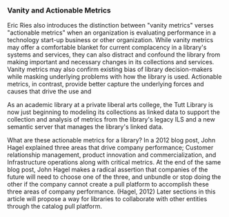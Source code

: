 ### Vanity and Actionable Metrics
Eric Ries also introduces the distinction between "vanity metrics" verses "actionable metrics" when an organization is evaluating performance in a technology start-up business or other organization. While vanity metrics may offer a comfortable blanket for current complacency in a library's systems and services, they can also distract and confound the library from making important and necessary changes in its collections and services. Vanity metrics may also confirm existing bias of library decision-makers while masking underlying problems with how the library is used. Actionable metrics, in contrast, provide better capture the underlying forces and causes that drive the use and

As an academic library at a private liberal arts college, the Tutt Library is now just beginning to modeling its collections as linked data to support the collection and analysis of metrics from the library's legacy ILS and a new semantic server that manages the library's linked data.

What are these actionable metrics for a library? In a 2012 blog post, John Hagel explained three areas that drive company performance; Customer relationship management, product innovation and commercialization, and Infrastructure operations along with critical metrics. At the end of the same blog post, John Hagel makes a radical assertion that companies of the future will need to choose one of the three, and unbundle or stop doing the other if the company cannot create a pull platform to accomplish these three areas of company performance. (Hagel, 2012) Later sections in this article will propose a way for libraries to collaborate with other entities through the catalog pull platform.
